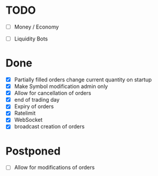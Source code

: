 # TODO
- [ ] Money / Economy
- [ ] Liquidity Bots


# Done
- [x] Partially filled orders change current quantity on startup
- [x] Make Symbol modification admin only
- [x] Allow for cancellation of orders
- [x] end of trading day
- [x] Expiry of orders
- [x] Ratelimit
- [x] WebSocket
- [x] broadcast creation of orders

# Postponed
- [ ] Allow for modifications of orders
